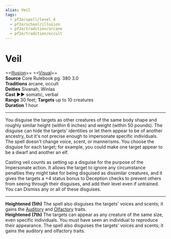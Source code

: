 ```yaml
---
alias: Veil
tags:
  - pf2e/spell/level_4
  - pf2e/school/illusion
  - pf2e/tradition/arcane
  - pf2e/tradition/occult
---
```


# Veil

==[Illusion](Illusion.md)== ==[Visual](Visual.md)==  
__Source__ Core Rulebook pg. 380 3.0  
**Traditions** arcane, occult  
**Deities** Sivanah, Winlas  
**Cast** ►► somatic, verbal  
**Range** 30 feet; **Targets** up to 10 creatures  
**Duration** 1 hour

---

You disguise the targets as other creatures of the same body shape and roughly similar height (within 6 inches) and weight (within 50 pounds). The disguise can hide the targets' identities or let them appear to be of another ancestry, but it's not precise enough to impersonate specific individuals. The spell doesn't change voice, scent, or mannerisms. You choose the disguise for each target; for example, you could make one target appear to be a dwarf and another an elf.

Casting veil counts as setting up a disguise for the purpose of the Impersonate action. It allows the target to ignore any circumstance penalties they might take for being disguised as dissimilar creatures, and it gives the targets a +4 status bonus to Deception checks to prevent others from seeing through their disguises, and add their level even if untrained. You can Dismiss any or all of these disguises.

<hr>

**Heightened (5th)** The spell also disguises the targets' voices and scents; it gains the [Auditory](Auditory.md) and [Olfactory](Olfactory.md) traits.  
**Heightened (7th)** The targets can appear as any creature of the same size, even specific individuals. You must have seen an individual to reproduce their appearance. The spell also disguises the targets' voices and scents; it gains the auditory and olfactory traits.

